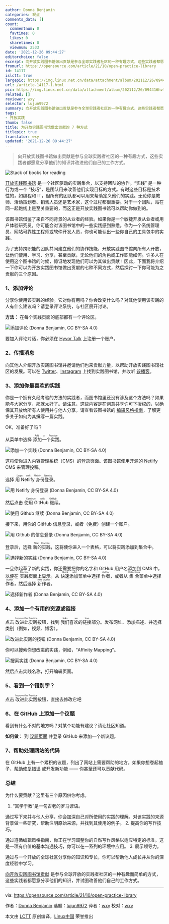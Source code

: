 ```yaml
---
author: Donna Benjamin
categories: 观点
comments_data: []
count:
  commentnum: 0
  favtimes: 0
  likes: 0
  sharetimes: 0
  viewnum: 2533
date: '2021-12-26 09:44:27'
editorchoice: false
excerpt: 向开放实践图书馆做出贡献是参与全球实践者社区的一种有趣方式，这些实践者都愿意分享他们的知识并改进他们自己的工作方式。
fromurl: https://opensource.com/article/21/10/open-practice-library
id: 14117
islctt: true
largepic: https://img.linux.net.cn/data/attachment/album/202112/26/094416hvtgijuavgzwvgge.jpg
url: /article-14117-1.html
pic: https://img.linux.net.cn/data/attachment/album/202112/26/094416hvtgijuavgzwvgge.jpg.thumb.jpg
related: []
reviewer: wxy
selector: lujun9972
summary: 向开放实践图书馆做出贡献是参与全球实践者社区的一种有趣方式，这些实践者都愿意分享他们的知识并改进他们自己的工作方式。
tags:
- 开放实践
thumb: false
title: 为开放实践图书馆做出贡献的 7 种方式
titlepic: true
translator: wxy
updated: '2021-12-26 09:44:27'
---
```



> 
> 向开放实践图书馆做出贡献是参与全球实践者社区的一种有趣方式，这些实践者都愿意分享他们的知识并改进他们自己的工作方式。
> 
> 
> 


![](https://img.linux.net.cn/data/attachment/album/202112/26/094416hvtgijuavgzwvgge.jpg "Stack of books for reading")


[开放实践图书馆](https://openpracticelibrary.com/learn) 是一个社区驱动的实践集合，以支持团队的协作。“实践” 是一种行为或一个 “技巧”，是团队用来改善他们实现目标的方式。有时这些目标是技术性的，如编程和 IT，但所有的团队都可以用来帮助定义他们的实践。无论你是教师、活动策划者、销售人员还是艺术家，这个过程都很重要。对于一个团队，站在同一起跑线上是至关重要的，而这正是开放实践图书馆可以帮助你做到的。


该图书馆借鉴了来自不同背景的从业者的经验。如果你是一个敏捷开发从业者或用户体验研究员，你可能会对该图书馆中的一些实践感到熟悉。作为一个系统管理员、网站可靠性工程师或软件开发人员，你也可能认出一些你自己的工具包中的实践。


为了支持跨职能的团队共同建立他们的协作技能，开放实践图书馆向所有人开放，让他们使用、学习、分享，甚至贡献，无论他们的角色或工作职能如何。许多人在使用这个图书馆的时候，惊讶地发现他们可以为其做出贡献！因此，下面我将介绍一下你可以为开放实践图书馆做出贡献的七种不同方式，然后探讨一下你可能为之贡献的三个原因。


### 1、添加评论


分享你使用该实践的经验。它对你有用吗？你会改变什么吗？对其他使用该实践的人有什么建议吗？请登录评论系统，与社区展开讨论。


**方法：** 在每个实践页面的底部都有一个评论区。


![添加评论 (Donna Benjamin, CC BY-SA 4.0)](https://img.linux.net.cn/data/attachment/album/202112/26/094428ca45w53wicumzl9k.png "Add a comment")


要加入评论对话，你必须在 [Hyvor Talk](https://talk.hyvor.com) 上注册一个账户。


### 2、传播消息


向其他人介绍开放实践图书馆并邀请他们也来贡献力量，以帮助开放实践图书馆社区的发展。可以在 [Twitter](https://twitter.com/practicelibrary)、[Instagram](https://www.instagram.com/openpracticelibrary) 上找到实践图书馆，并收听 [该播客](https://podcasts.apple.com/us/podcast/open-practice-podcast/id1501715186)。


### 3、添加你最喜欢的实践


你是一个拥有久经考验的方法的实践者，而图书馆里还没有涉及这个方法吗？如果能与大家分享，那就太好了。请注意，这些内容是在创意共享许可下授权的，以确保其开放给所有人使用并与他人分享。请查看该图书馆的 [编辑风格指南](https://openpracticelibrary.com/page/editorial/)，了解更多关于如何为其撰写一篇实践。


OK，准备好了吗？


从菜单中选择 <ruby> 添加一个实践 <rt>  Add a Practice </rt></ruby>。


![添加一个实践 (Donna Benjamin, CC BY-SA 4.0)](https://img.linux.net.cn/data/attachment/album/202112/26/094429lgoofoa2p5hp8aq3.gif "Add a practice")


这将使你进入内容管理系统（CMS）的登录页面。该图书馆使用开源的 Netlify CMS 来管理投稿。


选择 <ruby> 用 Netlify 身份登录 <rt>  Login with Netlify Identity </rt></ruby>。


![用 Netlify 身份登录 (Donna Benjamin, CC BY-SA 4.0)](https://img.linux.net.cn/data/attachment/album/202112/26/094429lj0aa6z2tvxvhzaf.png "Login with Netlify Identity")


然后点击 <ruby> 使用 GitHub 继续 <rt>  Continue with GitHub </rt></ruby>。


![使用 Github 继续 (Donna Benjamin, CC BY-SA 4.0)](https://img.linux.net.cn/data/attachment/album/202112/26/094430zjjj7j3vhsafyvje.png "Continue with Github")


接下来，用你的 GitHub 信息登录，或者（免费）创建一个账户。


![用 Github 的信息登录 (Donna Benjamin, CC BY-SA 4.0)](https://img.linux.net.cn/data/attachment/album/202112/26/094430t73acnmpqi3ro3r3.png "Log in with Github details")


登录后，选择 <ruby> 新的实践 <rt>  New Practice </rt></ruby>，这将使你进入一个表格，可以将实践添加到集合中。


![选择新的实践 (Donna Benjamin, CC BY-SA 4.0)](https://img.linux.net.cn/data/attachment/album/202112/26/094431x0mr7our2rojug5z.gif "Select New Practice")


一旦你起草了新的实践，你还需要把你的名字和 GitHub 用户名添加到 CMS 中，以便在 <ruby> 实践 <rt>  Practice </rt></ruby> 页面上显示。从 <ruby> 快速添加 <rt>  Quick add </rt></ruby> 菜单中选择 <ruby> 作者 <rt>  Author </rt></ruby>，或者从 <ruby> 集合 <rt>  Collections </rt></ruby> 菜单中选择 <ruby> 作者 <rt>  Author </rt></ruby>，然后选择 <ruby> 新作者 <rt>  New Author </rt></ruby>。


![选择新作者 (Donna Benjamin, CC BY-SA 4.0)](https://img.linux.net.cn/data/attachment/album/202112/26/094431v4c9sygd9tlbt9b9.gif "select New Author")


### 4、添加一个有用的资源或链接


点击 <ruby> 改进此实践 <rt>  Improve this Practice </rt></ruby> 按钮，找到 <ruby> 我们喜欢的链接 <rt>  links we love </rt></ruby>部分。发布网址、添加描述、并选择类别（例如，视频、博客）。


![改进此实践的按钮 (Donna Benjamin, CC BY-SA 4.0)](https://img.linux.net.cn/data/attachment/album/202112/26/094431bux5502904e57kx2.png "Improve this Practice button")


你可以搜索你想改进的实践，例如，“Affinity Mapping”。


![搜索实践  (Donna Benjamin, CC BY-SA 4.0)](https://img.linux.net.cn/data/attachment/album/202112/26/094431jhtnrvgz68rhg28s.png "Search for practice")


然后点击实践名称，打开编辑页面。


### 5、看到一个错别字？


点击 <ruby> 改进此实践 <rt>  Improve this Practice </rt></ruby> 按钮，直接去修改它吧


### 6、在 GitHub 上添加一个议题


看到有什么不对的地方吗？对某个功能有建议？请让社区知道。


**如何做：** 到 [议题页面](https://github.com/openpracticelibrary/openpracticelibrary/issues/new) 并登录 GitHub 来添加一个新议题。


### 7、帮助处理网站的代码


在 GitHub 上有一个累积的议题，列出了网站上需要帮助的地方。如果你想卷起袖子，[帮助修复错误](https://github.com/openpracticelibrary/openpracticelibrary/issues?q=is%3Aissue+is%3Aopen+label%3ABug) 或开发新功能 —— 你甚至还可以贡献代码。


### 总结


为什么要贡献？这里有三个原因供你考虑。


1. “寓学于教”是一句古老的罗马谚语。


通过写下来并与他人分享，你会加深自己对所使用的实践的理解。对该实践的来源背景做一些研究，帮助注明原始来源，并找到其使用的例子。
2. 提高你的写作技巧。


通过遵循编辑风格指南，你正在学习调整你的自然写作风格以适应特定的标准。这是一项有价值的基本沟通技巧，你可以在一系列的环境中应用。
3. 展示领导力。


通过与一个开放的全球社区分享你的知识和专长，你可以帮助他人成长并从你的深度经验中学习。


[向开放实践图书馆贡献](https://openpracticelibrary.com/page/contribution-guide) 是参与全球开放的实践者社区的一种有趣而简单的方式，这些实践者都愿意分享他们的知识，并试图改善他们自己的工作方式。




---


via: <https://opensource.com/article/21/10/open-practice-library>


作者：[Donna Benjamin](https://opensource.com/users/kattekrab) 选题：[lujun9972](https://github.com/lujun9972) 译者：[wxy](https://github.com/wxy) 校对：[wxy](https://github.com/wxy)


本文由 [LCTT](https://github.com/LCTT/TranslateProject) 原创编译，[Linux中国](https://linux.cn/) 荣誉推出